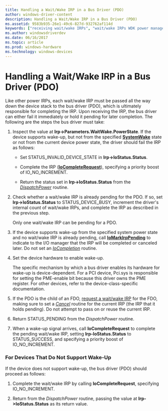 ```yaml
---
title: Handling a Wait/Wake IRP in a Bus Driver (PDO)
author: windows-driver-content
description: Handling a Wait/Wake IRP in a Bus Driver (PDO)
ms.assetid: 9583b935-26e1-49c6-827d-932762af114d
keywords: ["receiving wait/wake IRPs", "wait/wake IRPs WDK power management , receiving", "bus drivers WDK power management"]
ms.author: windowsdriverdev
ms.date: 06/16/2017
ms.topic: article
ms.prod: windows-hardware
ms.technology: windows-devices
---
```


# Handling a Wait/Wake IRP in a Bus Driver (PDO)





Like other power IRPs, each wait/wake IRP must be passed all the way down the device stack to the bus driver (PDO), which is ultimately responsible for completing the IRP. Upon receiving the IRP, the bus driver can either fail it immediately or hold it pending for later completion. The following are the steps the bus driver must take:

1.  Inspect the value at **Irp-&gt;Parameters.WaitWake.PowerState**. If the device supports wake-up, but not from the specified [**SystemWake**](systemwake.md) state or not from the current device power state, the driver should fail the IRP as follows:

    -   Set STATUS\_INVALID\_DEVICE\_STATE in **Irp-&gt;IoStatus.Status**.

    -   Complete the IRP ([**IoCompleteRequest**](https://msdn.microsoft.com/library/windows/hardware/ff548343)), specifying a priority boost of IO\_NO\_INCREMENT.

    -   Return the status set in **Irp-&gt;IoStatus.Status** from the [*DispatchPower*](https://msdn.microsoft.com/library/windows/hardware/ff543354) routine.

2.  Check whether a wait/wake IRP is already pending for the PDO. If so, set **Irp-&gt;IoStatus.Status** to STATUS\_DEVICE\_BUSY, increment the driver's internal count of wait/wake IRPs, and complete the IRP as described in the previous step.

    Only one wait/wake IRP can be pending for a PDO.

3.  If the device supports wake-up from the specified system power state and no wait/wake IRP is already pending, call [**IoMarkIrpPending**](https://msdn.microsoft.com/library/windows/hardware/ff549422) to indicate to the I/O manager that the IRP will be completed or canceled later. Do not set an [*IoCompletion*](https://msdn.microsoft.com/library/windows/hardware/ff548354) routine.

4.  Set the device hardware to enable wake-up.

    The specific mechanism by which a bus driver enables its hardware for wake-up is device-dependent. For a PCI device, Pci.sys is responsible for setting the PME-enable bit because this driver owns the PME register. For other devices, refer to the device-class-specific documentation.

5.  If the PDO is the child of an FDO, [request a wait/wake IRP](sending-a-wait-wake-irp.md) for the FDO, making sure to set a [*Cancel*](https://msdn.microsoft.com/library/windows/hardware/ff540742) routine for the current IRP (the IRP that it holds pending). Do not attempt to pass on or reuse the current IRP.

6.  Return STATUS\_PENDING from the *DispatchPower* routine.

7.  When a wake-up signal arrives, call **IoCompleteRequest** to complete the pending wait/wake IRP, setting **Irp-IoStatus.Status** to STATUS\_SUCCESS, and specifying a priority boost of IO\_NO\_INCREMENT.

### For Devices That Do Not Support Wake-Up

If the device does not support wake-up, the bus driver (PDO) should proceed as follows:

1.  Complete the wait/wake IRP by calling **IoCompleteRequest**, specifying IO\_NO\_INCREMENT.

2.  Return from the *DispatchPower* routine, passing the value at **Irp-&gt;IoStatus.Status** as its return value.

 

 




